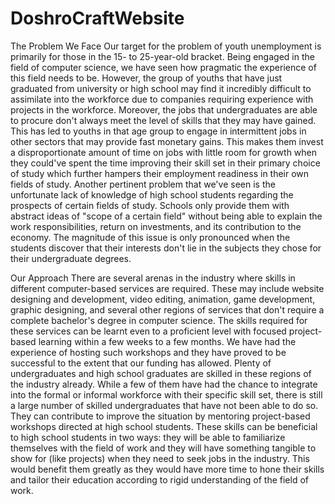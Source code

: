# DoshroCraftWebsite
The Problem We Face
Our target for the problem of youth unemployment is primarily for those in the 15- to 25-year-old bracket. Being engaged in the field of computer science, we have seen how pragmatic the experience of this field needs to be. However, the group of youths that have just graduated from university or high school may find it incredibly difficult to assimilate into the workforce due to companies requiring experience with projects in the workforce. Moreover, the jobs that undergraduates are able to procure don't always meet the level of skills that they may have gained. This has led to youths in that age group to engage in intermittent jobs in other sectors that may provide fast monetary gains. This makes them invest a disproportionate amount of time on jobs with little room for growth when they could've spent the time improving their skill set in their primary choice of study which further hampers their employment readiness in their own fields of study. Another pertinent problem that we've seen is the unfortunate lack of knowledge of high school students regarding the prospects of certain fields of study. Schools only provide them with abstract ideas of "scope of a certain field" without being able to explain the work responsibilities, return on investments, and its contribution to the economy. The magnitude of this issue is only pronounced when the students discover that their interests don't lie in the subjects they chose for their undergraduate degrees.

Our Approach
There are several arenas in the industry where skills in different computer-based services are required. These may include website designing and development, video editing, animation, game development, graphic designing, and several other regions of services that don't require a complete bachelor's degree in computer science. The skills required for these services can be learnt even to a proficient level with focused project-based learning within a few weeks to a few months. We have had the experience of hosting such workshops and they have proved to be successful to the extent that our funding has allowed. Plenty of undergraduates and high school graduates are skilled in these regions of the industry already. While a few of them have had the chance to integrate into the formal or informal workforce with their specific skill set, there is still a large number of skilled undergraduates that have not been able to do so. They can contribute to improve the situation by mentoring project-based workshops directed at high school students. These skills can be beneficial to high school students in two ways: they will be able to familiarize themselves with the field of work and they will have something tangible to show for (like projects) when they need to seek jobs in the industry. This would benefit them greatly as they would have more time to hone their skills and tailor their education according to rigid understanding of the field of work.
